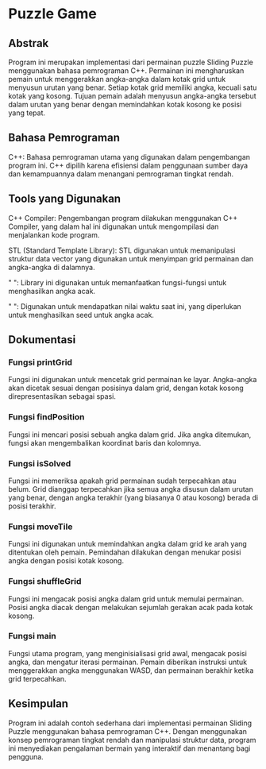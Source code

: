 # Puzzle Game 

## Abstrak

Program ini merupakan implementasi dari permainan puzzle Sliding Puzzle menggunakan bahasa pemrograman C++. Permainan ini mengharuskan pemain untuk menggerakkan angka-angka dalam kotak grid untuk menyusun urutan yang benar. Setiap kotak grid memiliki angka, kecuali satu kotak yang kosong. Tujuan pemain adalah menyusun angka-angka tersebut dalam urutan yang benar dengan memindahkan kotak kosong ke posisi yang tepat.

## Bahasa Pemrograman
C++: Bahasa pemrograman utama yang digunakan dalam pengembangan program ini. C++ dipilih karena efisiensi dalam penggunaan sumber daya dan kemampuannya dalam menangani pemrograman tingkat rendah.

## Tools yang Digunakan

C++ Compiler: Pengembangan program dilakukan menggunakan C++ Compiler, yang dalam hal ini digunakan untuk mengompilasi dan menjalankan kode program.

STL (Standard Template Library): STL digunakan untuk memanipulasi struktur data vector yang digunakan untuk menyimpan grid permainan dan angka-angka di dalamnya.

" <cstdlib> ": Library ini digunakan untuk memanfaatkan fungsi-fungsi untuk menghasilkan angka acak.

" <ctime> ": Digunakan untuk mendapatkan nilai waktu saat ini, yang diperlukan untuk menghasilkan seed untuk angka acak.

## Dokumentasi
### Fungsi printGrid
Fungsi ini digunakan untuk mencetak grid permainan ke layar. Angka-angka akan dicetak sesuai dengan posisinya dalam grid, dengan kotak kosong direpresentasikan sebagai spasi.

### Fungsi findPosition
Fungsi ini mencari posisi sebuah angka dalam grid. Jika angka ditemukan, fungsi akan mengembalikan koordinat baris dan kolomnya.

### Fungsi isSolved
Fungsi ini memeriksa apakah grid permainan sudah terpecahkan atau belum. Grid dianggap terpecahkan jika semua angka disusun dalam urutan yang benar, dengan angka terakhir (yang biasanya 0 atau kosong) berada di posisi terakhir.

### Fungsi moveTile
Fungsi ini digunakan untuk memindahkan angka dalam grid ke arah yang ditentukan oleh pemain. Pemindahan dilakukan dengan menukar posisi angka dengan posisi kotak kosong.

### Fungsi shuffleGrid
Fungsi ini mengacak posisi angka dalam grid untuk memulai permainan. Posisi angka diacak dengan melakukan sejumlah gerakan acak pada kotak kosong.

### Fungsi main
Fungsi utama program, yang menginisialisasi grid awal, mengacak posisi angka, dan mengatur iterasi permainan. Pemain diberikan instruksi untuk menggerakkan angka menggunakan WASD, dan permainan berakhir ketika grid terpecahkan.

## Kesimpulan
Program ini adalah contoh sederhana dari implementasi permainan Sliding Puzzle menggunakan bahasa pemrograman C++. Dengan menggunakan konsep pemrograman tingkat rendah dan manipulasi struktur data, program ini menyediakan pengalaman bermain yang interaktif dan menantang bagi pengguna.
